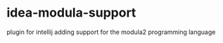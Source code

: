idea-modula-support
===================

plugin for intellij adding support for the modula2 programming language
